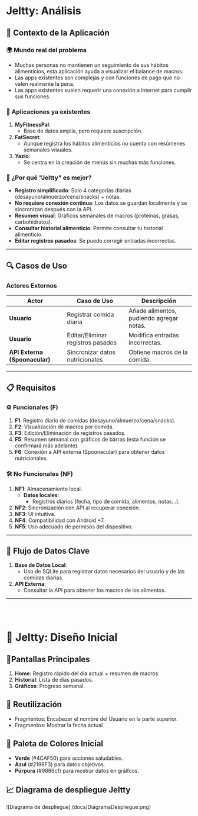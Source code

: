 # Jeltty: Análisis  

## 📌 **Contexto de la Aplicación**  
### 🌍 **Mundo real del problema**  
- Muchas personas no mantienen un seguimiento de sus hábitos alimenticios, esta aplicación ayuda a visualizar el balance de macros.
- Las apps existentes son complejas y con funciones de pago que no valen realmente la pena.
- Las apps existentes suelen requerir una conexión a internet para cumplir sus funciones.

### 📱 **Aplicaciones ya existentes**  
1. **MyFitnessPal**:  
   - Base de datos amplia, pero requiere suscripción.
2. **FatSecret**:  
   - Aunque registra los hábitos alimenticios no cuenta con resúmenes semanales visuales.  
3. **Yazio**:  
   - Se centra en la creación de menús sin muchas más funciones.  

### 🚀 **¿Por qué "Jeltty" es mejor?**  
- **Registro simplificado**: Solo 4 categorías diarias (desayuno/almuerzo/cena/snacks) + notas. 
- **No requiere conexión continua**: Los datos se guardan localmente y se sincronizan después con la API.  
- **Resumen visual**: Gráficos semanales de macros (proteínas, grasas, carbohidratos).
- **Consultar historial alimenticio**: Permite consultar tu historial alimenticio.
- **Editar registros pasados**: Se puede corregir entradas incorrectas. 
---

## 🔍 **Casos de Uso**

### Actores Externos
| **Actor**       | **Caso de Uso**                          | **Descripción**                                   |  
|------------------|------------------------------------------|--------------------------------------------------|  
| **Usuario**      | Registrar comida diaria                  | Añade alimentos, pudiendo agregar notas.         |  
| **Usuario**      | Editar/Eliminar registros pasados        | Modifica entradas incorrectas.                   |  
| **API Externa (Spoonacular)**  | Sincronizar datos nutricionales          | Obtiene macros de la comida.   |  

---

## 📋 **Requisitos**  
### ⚙️ **Funcionales (F)**  
1. **F1**: Registro diario de comidas (desayuno/almuerzo/cena/snacks).  
2. **F2**: Visualización de macros por comida.  
3. **F3**: Edición/Eliminación de registros pasados.
5. **F5**: Resumen semanal con gráficos de barras (esta función se confirmará más adelante).  
6. **F6**: Conexión a API externa (Spoonacular) para obtener datos nutricionales.  

### 🛠️ **No Funcionales (NF)**  
1. **NF1**: Almacenamiento local.  
   - **Datos locales**:  
     - Registros diarios (fecha, tipo de comida, alimentos, notas...). 
2. **NF2**: Sincronización con API al recuperar conexión.  
3. **NF3**: UI intuitiva.  
4. **NF4**: Compatibilidad con Android +7.
5. **NF5**: Uso adecuado de permisos del dispositivo.

---

## 🔄 **Flujo de Datos Clave**  
1. **Base de Datos Local**:  
   - Uso de SQLite para registrar datos necesarios del usuario y de las comidas diarias.  
2. **API Externa**:  
   - Consultar la API para obtener los macros de los alimentos.
---
<br>
<br>

# 🎨 **Jeltty: Diseño Inicial**  
## 📱**Pantallas Principales** 
  1. **Home**: Registro rápido del día actual + resumen de macros.  
  2. **Historial**: Lista de días pasados. 
  4. **Gráficos**: Progreso semanal.

## 🔄 **Reutilización**
  - Fragmentos: Encabezar el nombre del Usuario en la parte superior.
  - Fragmentos: Mostrar la fecha actual

## 🎨 **Paleta de Colores Inicial**  
  - **Verde** (#4CAF50) para acciones saludables.  
  - **Azul** (#2196F3) para datos objetivos.
  - **Púrpura** (#9886cf) para mostrar datos en gráifcos.

## 📈 **Diagrama de despliegue Jeltty**
![Diagrama de despliegue] (docs/DiagramaDespliegue.png)
